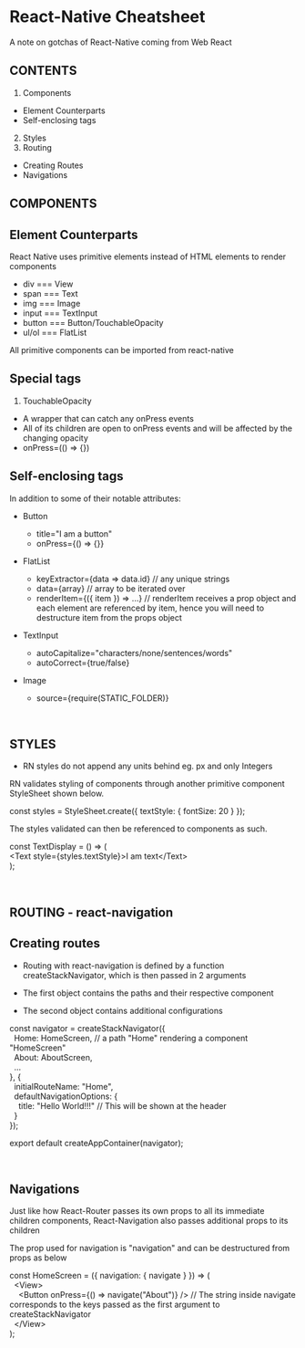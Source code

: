 # React-Native Cheatsheet
A note on gotchas of React-Native coming from Web React

CONTENTS
----------
1. Components
  - Element Counterparts
  - Self-enclosing tags
2. Styles
3. Routing
  - Creating Routes
  - Navigations


COMPONENTS
----------

Element Counterparts
--------------------

React Native uses primitive elements instead of HTML elements to render components

- div === View
- span === Text
- img === Image
- input === TextInput
- button === Button/TouchableOpacity
- ul/ol === FlatList

All primitive components can be imported from react-native

Special tags
------------
1. TouchableOpacity
  - A wrapper that can catch any onPress events
  - All of its children are open to onPress events and will be affected by the changing opacity
  - onPress=(() => {})


Self-enclosing tags
--------------------
In addition to some of their notable attributes:

- Button
  - title="I am a button"
  - onPress={() => {}}

- FlatList
  - keyExtractor={data => data.id} // any unique strings 
  - data={array} // array to be iterated over
  - renderItem={({ item }) => ...} // renderItem receives a prop object and each element are referenced by item, hence you will need to destructure item from the props object

- TextInput
  - autoCapitalize="characters/none/sentences/words"
  - autoCorrect={true/false}

- Image
  - source={require(STATIC_FOLDER)}

<br>


STYLES
------
- RN styles do not append any units behind eg. px and only Integers 

RN validates styling of components through another primitive component StyleSheet shown below.

const styles = StyleSheet.create({
  textStyle: {
    fontSize: 20
  }
});

The styles validated can then be referenced to components as such.

const TextDisplay = () => (<br>
  \<Text style={styles.textStyle}>I am text\</Text><br>
);

<br>

ROUTING - react-navigation
--------------------------

Creating routes
---------------

- Routing with react-navigation is defined by a function createStackNavigator, which is then passed in 2 arguments 

- The first object contains the paths and their respective component
- The second object contains additional configurations

const navigator = createStackNavigator({ <br>
&nbsp;&nbsp;Home: HomeScreen, // a path "Home" rendering a component "HomeScreen" <br>
&nbsp;&nbsp;About: AboutScreen, <br>
&nbsp;&nbsp;... <br>
}, { <br>
&nbsp;&nbsp;initialRouteName: "Home", <br>
&nbsp;&nbsp;defaultNavigationOptions: { <br>
&nbsp;&nbsp;&nbsp;&nbsp;title: "Hello World!!!" // This will be shown at the header <br>
&nbsp;&nbsp;}<br>
}); <br>

export default createAppContainer(navigator);

<br>

Navigations
-----------
Just like how React-Router passes its own props to all its immediate children components, React-Navigation also passes additional props to its children

The prop used for navigation is "navigation" and can be destructured from props as below

const HomeScreen = ({ navigation: { navigate } }) => (<br>
&nbsp;&nbsp;\<View><br>
&nbsp;&nbsp;&nbsp;&nbsp;<Button onPress={() => navigate("About")} /> // The string inside navigate corresponds to the keys passed as the first argument to createStackNavigator <br>
&nbsp;&nbsp;\</View> <br>
);
